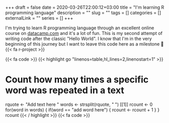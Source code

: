+++ 
draft = false
date = 2020-03-26T22:00:12+03:00
title = "I'm learning R programming language"
description = ""
slug = "" 
tags = []
categories = []
externalLink = ""
series = []
+++

I'm trying to learn R programming language through an excellent online course on [datacamp.com](https://www.datacamp.com) and it's a lot of fun. This is my second attempt of writing code after the classic "Hello World". I know that I'm in the very beginning of this journey but I want to leave this code here as a milestone :grimacing: {{< fa r-project >}}

 
{{< fa code >}}
{{< highlight go "linenos=table,hl_lines=2,linenostart=1" >}} 
# Count how many times a specific word was repeated in a text
rquote <- "Add text here "
words <- strsplit(rquote, " ") [[1]]
rcount <- 0
for(word in words) {
  if(word == "add word here") {
    rcount <- rcount + 1
  }
}
rcount
{{< / highlight >}}
{{< fa code >}}
